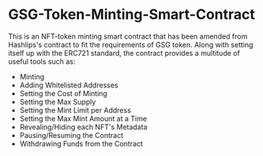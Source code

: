 # GSG-Token-Minting-Smart-Contract
This is an NFT-token  minting smart contract that has been amended from Hashlips's contract to fit the requirements of GSG token. Along with setting itself up with the ERC721 standard, the contract provides a multitude of useful tools such as:

- Minting
- Adding Whitelisted Addresses
- Setting the Cost of Minting
- Setting the Max Supply
- Setting the Mint Limit per Address
- Setting the Max Mint Amount at a Time
- Revealing/Hiding each NFT's Metadata
- Pausing/Resuming the Contract
- Withdrawing Funds from the Contract
